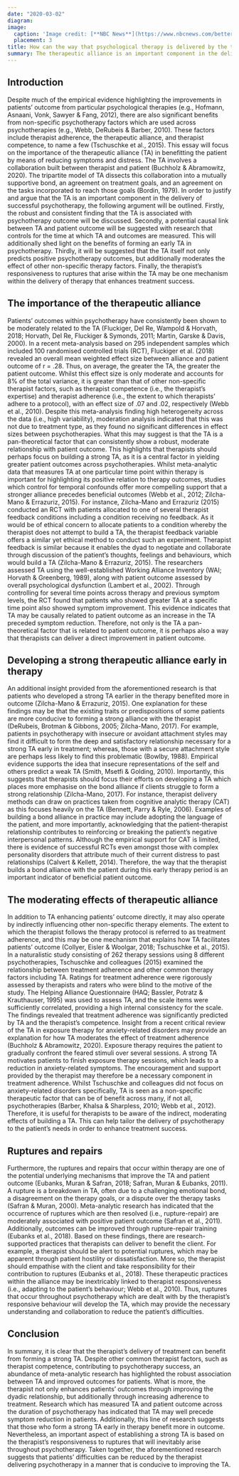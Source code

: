 ```yaml
---
date: "2020-03-02"
diagram: 
image:
  caption: 'Image credit: [**NBC News**](https://www.nbcnews.com/better/lifestyle/how-break-your-therapist-learn-something-it-ncna980581)'
  placement: 3
title: How can the way that psychological therapy is delivered by the therapist enhance the benefits for the patient?
summary: The therapeutic alliance is an important component in the delivery of successful psychotherapy. This essay will discuss the evidence on how exactly this alliance is useful for patients.
---
```


## Introduction

Despite much of the empirical evidence highlighting the improvements in patients’ outcome from particular psychological therapies (e.g., Hofmann, Asnaani, Vonk, Sawyer & Fang, 2012), there are also significant benefits from non-specific psychotherapy factors which are used across psychotherapies (e.g., Webb, DeRubeis & Barber, 2010). These factors include therapist adherence, the therapeutic alliance, and therapist competence, to name a few (Tschuschke et al., 2015). This essay will focus on the importance of the therapeutic alliance (TA) in benefitting the patient by means of reducing symptoms and distress. The TA involves a collaboration built between therapist and patient (Buchholz & Abramowitz, 2020). The tripartite model of TA dissects this collaboration into a mutually supportive bond, an agreement on treatment goals, and an agreement on the tasks incorporated to reach those goals (Bordin, 1979). In order to justify and argue that the TA is an important component in the delivery of successful psychotherapy, the following argument will be outlined. Firstly, the robust and consistent finding that the TA is associated with psychotherapy outcome will be discussed. Secondly, a potential causal link between TA and patient outcome will be suggested with research that controls for the time at which TA and outcomes are measured. This will additionally shed light on the benefits of forming an early TA in psychotherapy. Thirdly, it will be suggested that the TA itself not only predicts positive psychotherapy outcomes, but additionally moderates the effect of other non-specific therapy factors. Finally, the therapist’s responsiveness to ruptures that arise within the TA may be one mechanism within the delivery of therapy that enhances treatment success.

## The importance of the therapeutic alliance

Patients’ outcomes within psychotherapy have consistently been shown to be moderately related to the TA (Fluckiger, Del Re, Wampold & Horvath, 2018; Horvath, Del Re, Fluckiger & Symonds, 2011; Martin, Garske & Davis, 2000). In a recent meta-analysis based on 295 independent samples which included 100 randomised controlled trials (RCT), Fluckiger et al. (2018) revealed an overall mean weighted effect size between alliance and patient outcome of r = .28. Thus, on average, the greater the TA, the greater the patient outcome. Whilst this effect size is only moderate and accounts for 8% of the total variance, it is greater than that of other non-specific therapist factors, such as therapist competence (i.e., the therapist’s expertise) and therapist adherence (i.e., the extent to which therapists’ adhere to a protocol), with an effect size of .07 and .02, respectively (Webb et al., 2010). Despite this meta-analysis finding high heterogeneity across the data (i.e., high variability), moderation analysis indicated that this was not due to treatment type, as they found no significant differences in effect sizes between psychotherapies. What this may suggest is that the TA is a pan-theoretical factor that can consistently show a robust, moderate relationship with patient outcome. This highlights that therapists should perhaps focus on building a strong TA, as it is a central factor in yielding greater patient outcomes across psychotherapies. 
Whilst meta-analytic data that measures TA at one particular time point within therapy is important for highlighting its positive relation to therapy outcomes, studies which control for temporal confounds offer more compelling support that a stronger alliance precedes beneficial outcomes (Webb et al., 2012; Zilcha-Mano & Errazuriz, 2015). For instance, Zilcha-Mano and Errazuriz (2015) conducted an RCT with patients allocated to one of several therapist feedback conditions including a condition receiving no feedback. As it would be of ethical concern to allocate patients to a condition whereby the therapist does not attempt to build a TA, the therapist feedback variable offers a similar yet ethical method to conduct such an experiment. Therapist feedback is similar because it enables the dyad to negotiate and collaborate through discussion of the patient’s thoughts, feelings and behaviours, which would build a TA (Zilcha-Mano & Errazuriz, 2015). The researchers assessed TA using the well-established Working Alliance Inventory (WAI; Horvath & Greenberg, 1989), along with patient outcome assessed by overall psychological dysfunction (Lambert et al., 2002). Through controlling for several time points across therapy and previous symptom levels, the RCT found that patients who showed greater TA at a specific time point also showed symptom improvement. This evidence indicates that TA may be causally related to patient outcome as an increase in the TA preceded symptom reduction. Therefore, not only is the TA a pan-theoretical factor that is related to patient outcome, it is perhaps also a way that therapists can deliver a direct improvement in patient outcome. 

## Developing a strong therapeutic alliance early in therapy

An additional insight provided from the aforementioned research is that patients who developed a strong TA earlier in the therapy benefited more in outcome (Zilcha-Mano & Errazuriz, 2015). One explanation for these findings may be that the existing traits or predispositions of some patients are more conducive to forming a strong alliance with the therapist (DeRubeis, Brotman & Gibbons, 2005; Zilcha-Mano, 2017). For example, patients in psychotherapy with insecure or avoidant attachment styles may find it difficult to form the deep and satisfactory relationship necessary for a strong TA early in treatment; whereas, those with a secure attachment style are perhaps less likely to find this problematic (Bowlby, 1988). Empirical evidence supports the idea that insecure representations of the self and others predict a weak TA (Smith, Msetfi & Golding, 2010). Importantly, this suggests that therapists should focus their efforts on developing a TA which places more emphasise on the bond alliance if clients struggle to form a strong relationship (Zilcha-Mano, 2017). For instance, therapist delivery methods can draw on practices taken from cognitive analytic therapy (CAT) as this focuses heavily on the TA (Bennett, Parry & Ryle, 2006). Examples of building a bond alliance in practice may include adopting the language of the patient, and more importantly, acknowledging that the patient-therapist relationship contributes to reinforcing or breaking the patient’s negative interpersonal patterns. Although the empirical support for CAT is limited, there is evidence of successful RCTs even amongst those with complex personality disorders that attribute much of their current distress to past relationships (Calvert & Kellett, 2014). Therefore, the way that the therapist builds a bond alliance with the patient during this early therapy period is an important indicator of beneficial patient outcome.

## The moderating effects of therapeutic alliance

In addition to TA enhancing patients’ outcome directly, it may also operate by indirectly influencing other non-specific therapy elements. The extent to which the therapist follows the therapy protocol is referred to as treatment adherence, and this may be one mechanism that explains how TA facilitates patients’ outcome (Collyer, Eisler & Woolgar, 2018; Tschuschke et al., 2015). In a naturalistic study consisting of 262 therapy sessions using 8 different psychotherapies, Tschuschke and colleagues (2015) examined the relationship between treatment adherence and other common therapy factors including TA. Ratings for treatment adherence were rigorously assessed by therapists and raters who were blind to the motive of the study. The Helping Alliance Questionnaire (HAQ; Bassler, Potratz & Krauthauser, 1995) was used to assess TA, and the scale items were sufficiently correlated, providing a high internal consistency for the scale. The findings revealed that treatment adherence was significantly predicted by TA and the therapist’s competence. Insight from a recent critical review of the TA in exposure therapy for anxiety-related disorders may provide an explanation for how TA moderates the effect of treatment adherence (Buchholz & Abramowitz, 2020). Exposure therapy requires the patient to gradually confront the feared stimuli over several sessions. A strong TA motivates patients to finish exposure therapy sessions, which leads to a reduction in anxiety-related symptoms. The encouragement and support provided by the therapist may therefore be a necessary component in treatment adherence. Whilst Tschuschke and colleagues did not focus on anxiety-related disorders specifically, TA is seen as a non-specific therapeutic factor that can be of benefit across many, if not all, psychotherapies (Barber, Khalsa & Sharpless, 2010; Webb et al., 2012). Therefore, it is useful for therapists to be aware of the indirect, moderating effects of building a TA. This can help tailor the delivery of psychotherapy to the patient’s needs in order to enhance treatment success.

## Ruptures and repairs

Furthermore, the ruptures and repairs that occur within therapy are one of the potential underlying mechanisms that improve the TA and patient outcome (Eubanks, Muran & Safran, 2018; Safran, Muran & Eubanks, 2011). A rupture is a breakdown in TA, often due to a challenging emotional bond, a disagreement on the therapy goals, or a dispute over the therapy tasks (Safran & Muran, 2000). Meta-analytic research has indicated that the occurrence of ruptures which are then resolved (i.e., rupture-repair) are moderately associated with positive patient outcome (Safran et al., 2011). Additionally, outcomes can be improved through rupture-repair training (Eubanks et al., 2018). Based on these findings, there are research-supported practices that therapists can deliver to benefit the client. For example, a therapist should be alert to potential ruptures, which may be apparent through patient hostility or dissatisfaction. More so, the therapist should empathise with the client and take responsibility for their contribution to ruptures (Eubanks et al., 2018). These therapeutic practices within the alliance may be inextricably linked to therapist responsiveness (i.e., adapting to the patient’s behaviour; Webb et al., 2010). Thus, ruptures that occur throughout psychotherapy which are dealt with by the therapist’s responsive behaviour will develop the TA, which may provide the necessary understanding and collaboration to reduce the patient’s difficulties. 

## Conclusion

In summary, it is clear that the therapist’s delivery of treatment can benefit from forming a strong TA. Despite other common therapist factors, such as therapist competence, contributing to psychotherapy success, an abundance of meta-analytic research has highlighted the robust association between TA and improved outcomes for patients. What is more, the therapist not only enhances patients’ outcomes through improving the dyadic relationship, but additionally through increasing adherence to treatment. Research which has measured TA and patient outcome across the duration of psychotherapy has indicated that TA may well precede symptom reduction in patients. Additionally, this line of research suggests that those who form a strong TA early in therapy benefit more in outcome.  Nevertheless, an important aspect of establishing a strong TA is based on the therapist’s responsiveness to ruptures that will inevitably arise throughout psychotherapy. Taken together, the aforementioned research suggests that patients’ difficulties can be reduced by the therapist delivering psychotherapy in a manner that is conducive to improving the TA.

